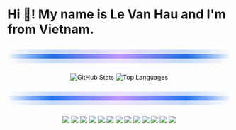 # Hi 👋! My name is Le Van Hau and I'm from Vietnam.

<svg xmlns="http://www.w3.org/2000/svg" width="100%" height="10" viewBox="0 0 100 10" preserveAspectRatio="none">
  <defs>
    <linearGradient id="g" x1="0%" y1="50%" x2="100%" y2="50%">
      <stop offset="0%"  stop-color="#1f6feb" stop-opacity="0"/>
      <stop offset="20%" stop-color="#1f6feb" stop-opacity="1"/>
      <stop offset="50%" stop-color="#c297ff" stop-opacity="1"/>
      <stop offset="80%" stop-color="#1f6feb" stop-opacity="1"/>
      <stop offset="100%" stop-color="#1f6feb" stop-opacity="0"/>
    </linearGradient>
  </defs>
  <!-- thin core line -->
  <rect x="0" y="4" width="100" height="2" fill="url(#g)"/>
  <!-- soft glow -->
  <rect x="0" y="2" width="100" height="6" fill="url(#g)" opacity="0.25"/>
</svg>

<!-- GitHub Stats Card (use an API like github-readme-stats) -->
<p align="center">
  <img src="https://github-readme-stats.vercel.app/api?username=lehau007&show_icons=true&theme=radical" alt="GitHub Stats" />
  <img src="https://github-readme-stats.vercel.app/api/top-langs/?username=lehau007&layout=compact&theme=radical" alt="Top Languages" />
</p>

<svg xmlns="http://www.w3.org/2000/svg" width="100%" height="10" viewBox="0 0 100 10" preserveAspectRatio="none">
  <defs>
    <linearGradient id="g" x1="0%" y1="50%" x2="100%" y2="50%">
      <stop offset="0%"  stop-color="#1f6feb" stop-opacity="0"/>
      <stop offset="20%" stop-color="#1f6feb" stop-opacity="1"/>
      <stop offset="50%" stop-color="#c297ff" stop-opacity="1"/>
      <stop offset="80%" stop-color="#1f6feb" stop-opacity="1"/>
      <stop offset="100%" stop-color="#1f6feb" stop-opacity="0"/>
    </linearGradient>
  </defs>
  <!-- thin core line -->
  <rect x="0" y="4" width="100" height="2" fill="url(#g)"/>
  <!-- soft glow -->
  <rect x="0" y="2" width="100" height="6" fill="url(#g)" opacity="0.25"/>
</svg>

<!-- Technology Icons (use shields.io or SVG logos) -->
<p align="center">
  <img src="https://img.shields.io/badge/Python-3776AB?style=for-the-badge&logo=python&logoColor=white" />
  <img src="https://img.shields.io/badge/C-00599C?style=for-the-badge&logo=c&logoColor=white" />
  <img src="https://img.shields.io/badge/C++-00599C?style=for-the-badge&logo=c%2B%2B&logoColor=white" />
  <img src="https://img.shields.io/badge/Java-007396?style=for-the-badge&logo=java&logoColor=white" />
  <img src="https://img.shields.io/badge/JavaScript-F7DF1E?style=for-the-badge&logo=javascript&logoColor=black" />
  <img src="https://img.shields.io/badge/MATLAB-0076A8?style=for-the-badge&logo=mathworks&logoColor=white" />
  <img src="https://img.shields.io/badge/PyTorch-EE4C2C?style=for-the-badge&logo=pytorch&logoColor=white" />
  <img src="https://img.shields.io/badge/Django-092E20?style=for-the-badge&logo=django&logoColor=white" />
  <img src="https://img.shields.io/badge/FastAPI-009688?style=for-the-badge&logo=fastapi&logoColor=white" />
  <img src="https://img.shields.io/badge/PostgreSQL-4169E1?style=for-the-badge&logo=postgresql&logoColor=white" />
  <img src="https://img.shields.io/badge/MongoDB-47A248?style=for-the-badge&logo=mongodb&logoColor=white" />
  <img src="https://img.shields.io/badge/Scikit--learn-F7931E?style=for-the-badge&logo=scikitlearn&logoColor=white" />
  <img src="https://img.shields.io/badge/Pygame-6C3483?style=for-the-badge&logo=pygame&logoColor=white" />
</p>

<!-- Add your LinkedIn or other social media -->
<!-- <p align="center">
  <a href="https://www.linkedin.com/in/[your-linkedin-id]/">
    <img src="https://img.shields.io/badge/LinkedIn-blue?style=for-the-badge&logo=linkedin&logoColor=white" />
  </a>
</p>

Profile/Anime Image (optional, host your own image) -->

<!--
<p align="right">
  <img src="https://raw.githubusercontent.com/lehau007/InternProgress/main/Demo/demo_img.png" width="250" />
</p>

<!-- GitHub Contribution Graph (automatic on profile, or use a service for SVG)
<p align="center">
  <img src="https://github.com/lehau007/lehau007/blob/main/images/contribution-graph.svg" />
</p> -->
